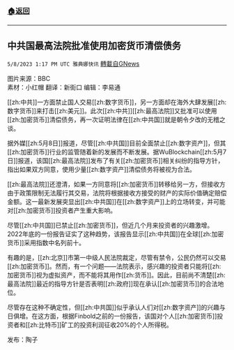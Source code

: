 ###  [:house:返回](README.md)
---


## 中共国最高法院批准使用加密货币清偿债务
`5/8/2023 1:17 PM UTC 雅典娜快讯` [轉載自GNews](https://gnews.org/articles/1283738)

图片来源：BBC   
素材：小红帽  翻译：新街口  编辑：李易通    

[[zh:中共]]一方面禁止国人交易[[zh:数字货币]]，另一方面却在海外大肆发展[[zh:数字货币]]来打击[[zh:美元]]。此次[[zh:中共]][[zh:最高法院]]又批准可以使用[[zh:加密货币]]清偿债务，再一次证明法律在[[zh:中共国]]就是朝令夕改的无稽之谈。  

据外媒[[zh:5月8日]]报道，尽管[[zh:中共国]]目前全面禁止[[zh:数字资产]]，但其[[zh:加密货币]]行业的监管随着新的发展而不断发展。据WuBlockchain[[zh:5月7日]]报道，该国[[zh:最高法院]]发布了有关[[zh:加密货币]]相关纠纷的指导方针，指出如果双方同意，使用少量[[zh:数字资产]]清偿债务将被视为合法。  

[[zh:最高法院]]还澄清，如果一方同意将[[zh:加密货币]]转移给另一方，但接收方由于政策限制无法履行其交易，法院将根据接收方接受的财产的实际价值确定赔偿金额。这一最新发展突显出[[zh:中共国]]在[[zh:数字资产]]上的立场转变，并可能对[[zh:加密货币]]投资者产生重大影响。  

尽管[[zh:中共国]]已禁止[[zh:加密货币]]，但近几个月来投资者的兴趣激增。2022年底的一份报告证实了这种趋势，该报告显示[[zh:中共国]]在全球[[zh:加密货币]]采用指数中名列前十。  

有趣的是，[[zh:北京]]市第一中级人民法院裁定，尽管有禁令，公民仍然可以交易[[zh:加密货币]]。然而，有一个问题——法院表示，感兴趣的投资者只能将[[zh:加密货币]]视为虚拟资产，而不能将其用作[[zh:货币]]。因此，目前尚不清楚[[zh:最高法院]]最近的指导方针是否表明[[zh:政府]]现在承认[[zh:加密货币]]的合法地位。  

尽管存在这种不确定性，但[[zh:中共国]]似乎承认人们对[[zh:数字资产]]的兴趣与日俱增。在这方面，根据Finbold之前的一份报告，该国对个人[[zh:加密货币]]投资者和[[zh:比特币]]矿工的投资利润征收20%的个人所得税。  

发布：陶子

